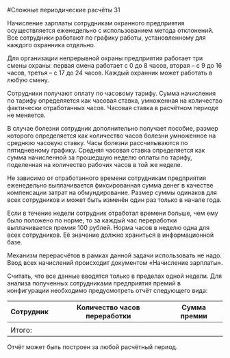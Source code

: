#Сложные периодические расчёты 31

Начисление зарплаты сотрудникам охранного предприятия осуществляется еженедельно с использованием метода отклонений. Все сотрудники работают по графику работы, установленному для каждого охранника отдельно.

Для организации непрерывной охраны предприятия работает три смены охраны: первая смена работает с 0 до 8 часов, вторая – с 9 до 16 часов, третья – с 17 до 24 часов. Каждый охранник может работать в любую смену.

Сотрудники получают оплату по часовому тарифу. Сумма начисления по тарифу определяется как часовая ставка, умноженная на количество фактически отработанных часов. Часовая ставка в расчётном периоде не меняется.

В случае болезни сотрудник дополнительно получает пособие, размер которого определяется как количество часов болезни умноженное на среднюю часовую ставку. Часы болезни рассчитываются по пятидневному графику. Средняя часовая ставка определяется как сумма начисленной за прошедшую неделю оплаты по тарифу, поделенная на количество рабочих часов в той же
неделе.

Не зависимо от отработанного времени сотрудникам предприятия еженедельно выплачивается фиксированная сумма денег в качестве компенсации затрат на обмундирование. Размер суммы одинаков для всех сотрудников и может быть изменён один раз только в начале года.

Если в течение недели сотрудник отработал времени больше, чем ему было положено по норме, то за каждый час переработки выплачивается премия 100 рублей. Норма часов в неделю одна для всех сотрудников. Её значение должно храниться в информационной базе.

Механизм перерасчётов в рамках данной задачи использовать не надо. Ввод всех начислений происходит документом «Начисление зарплаты».

Считать, что все данные вводятся только в пределах одной недели. Для анализа полученных сотрудниками предприятия премий в конфигурации необходимо предусмотреть отчёт следующего вида:

Сотрудник | Количество часов переработки | Сумма премии
--------- | ---------------------------- | ------------
 | | 
Итого: | | 

Отчёт может быть построен за любой расчётный период.
